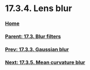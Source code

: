 # 17.3.4. Lens blur

### [Home](./00-home.md)
### [Parent: 17.3. Blur filters](./17-03-00-blur-filters.md)
### [Prev: 17.3.3. Gaussian blur](./17-03-03-gaussian-blur.md)
### [Next: 17.3.5. Mean curvature blur](./17-03-05-mean-curvature-blur.md)
